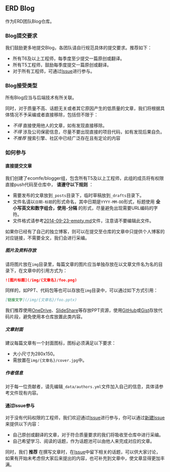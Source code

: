 
## ERD Blog

作为ERD团队Blog仓库。

### Blog提交要求

我们鼓励更多地提交Blog，各团队请自行规范具体的提交要求。推荐如下：

- 所有T6及以上工程师，每季度至少提交一篇原创或翻译。
- 所有T5工程师，鼓励每季度提交一篇原创或翻译。
- 对于所有工程师，可通过[Issue](https://github.com/ubft/ubft.github.io/issues)进行参与。

### Blog接受类型

所有Blog应当与后端技术有所关联。

同时，对于质量不高、话题无关或者其它原因产生的低质量的文章，我们将根据具体情况不予采编或者直接移除，包括但不限于：

- *不得* 直接使用他人的文章，如有发现直接移除。
- *不得* 涉及公司保密信息，尽量不要出现直接的项目代码，如有发现后果自负。
- *不推荐* 搜索引擎、社区中已经广泛存在且有定论的内容

### 如何参与

#### 直接提交文章

我们创建了ecomfe/blogger组，包含所有T5及以上工程师，此组的成员将有权限直接push代码至仓库中， **请遵守以下规则** ：

- 需要发布的文章放到`_posts`目录下，临时草稿放到`_drafts`目录下。
- 文件名请以`日期-标题`的形式命名，其中日期是`YYYY-MM-DD`形式，标题使用 **全小写英文和数字组合，使用`-`分隔** 的形式，尽量避免出现需要URL编码的字符。
- 文件格式请参考[2014-09-23-empty.md](https://github.com/ubft/ubft.github.io/tree/master/_posts/2014-01-01-empty.md)文件，注意请不要编辑此文件。

如果你已经有了自己的独立博客，则可以在提交至仓库的文章中只提供个人博客的对应链接，不需要全文，我们会进行采编。

##### 图片及资料存放

请将图片放在`img`目录里，每篇文章的图片应当单独存放在以文章文件名为名的目录下，在文章中的引用方式为：

```markdown
![图片标题](/img/{文章名}/foo.png)
```

同样的，如PPT、代码包等也可以存放在`img`目录中，可以通过如下方式引用：

```markdown
[链接文字](/img/{文章名}/foo.pptx)
```

我们推荐使用[OneDrive](http://onedrive.live.com)、[SlideShare](http://slideshare.net)等存放PPT资源，使用[GitHub](https://github.com)或[Gist](https://gist.github.com)存放代码片段，避免使用本仓库放置此类内容。

##### 文章封面

建议每篇文章有一个封面图标，图标必须满足以下要求：

- 大小尺寸为280x150。
- 需放置在`img/{文章名}/cover.jpg`中。

##### 作者信息

对于每一位贡献者，请先编辑`_data/authors.yml`文件加入自己的信息，具体请参考文件现有内容。

#### 通过Issue参与

对于没有代码权限的工程师，我们欢迎通过[Issue](https://github.com/ubft/ubft.github.io/issues)进行参与，你可以通过[新建Issue](https://github.com/ubft/ubft.github.io/issues/new)来提供以下内容：

- 自己原创或翻译的文章，对于符合质量要求的我们将吸收至仓库中进行采编。
- 自己希望学习、阅读的话题，作为话题池可以由他人来完成对应的文章。

同时，我们 **推荐** 在撰写文章时，在[Issue](https://github.com/ubft/ubft.github.io/issues)中留下相关的话题，可以供大家讨论，如果有开始未考虑但大家后来提出的内容，也可补充到文章中，使文章显得更加丰满。
